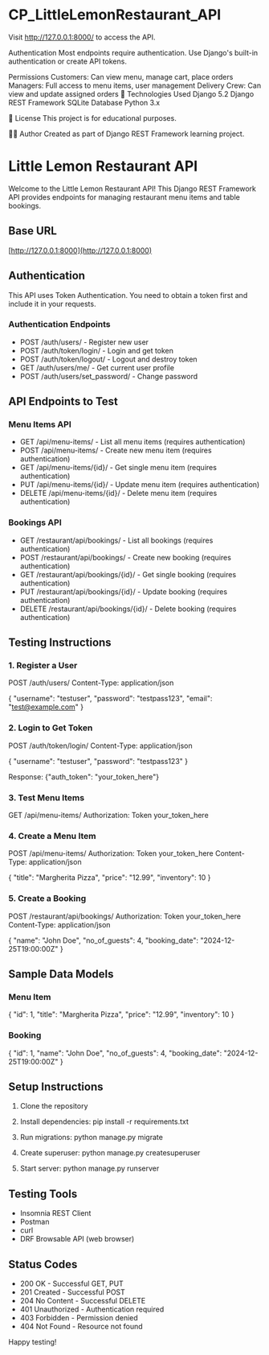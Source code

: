 # CP_LittleLemonRestaurant_API

Visit http://127.0.0.1:8000/ to access the API.

Authentication
Most endpoints require authentication. Use Django's built-in authentication or create API tokens.

Permissions
Customers: Can view menu, manage cart, place orders
Managers: Full access to menu items, user management
Delivery Crew: Can view and update assigned orders
🔧 Technologies Used
Django 5.2
Django REST Framework
SQLite Database
Python 3.x

📝 License
This project is for educational purposes.

👨‍💻 Author
Created as part of Django REST Framework learning project.


# Little Lemon Restaurant API

Welcome to the Little Lemon Restaurant API! This Django REST Framework API provides endpoints for managing restaurant menu items and table bookings.

## Base URL

[http://127.0.0.1:8000](http://127.0.0.1:8000)

## Authentication

This API uses Token Authentication. You need to obtain a token first and include it in your requests.

### Authentication Endpoints

- POST /auth/users/ - Register new user
- POST /auth/token/login/ - Login and get token
- POST /auth/token/logout/ - Logout and destroy token
- GET /auth/users/me/ - Get current user profile
- POST /auth/users/set_password/ - Change password

## API Endpoints to Test

### Menu Items API

- GET /api/menu-items/ - List all menu items (requires authentication)
- POST /api/menu-items/ - Create new menu item (requires authentication)
- GET /api/menu-items/{id}/ - Get single menu item (requires authentication)
- PUT /api/menu-items/{id}/ - Update menu item (requires authentication)
- DELETE /api/menu-items/{id}/ - Delete menu item (requires authentication)

### Bookings API

- GET /restaurant/api/bookings/ - List all bookings (requires authentication)
- POST /restaurant/api/bookings/ - Create new booking (requires authentication)
- GET /restaurant/api/bookings/{id}/ - Get single booking (requires authentication)
- PUT /restaurant/api/bookings/{id}/ - Update booking (requires authentication)
- DELETE /restaurant/api/bookings/{id}/ - Delete booking (requires authentication)

## Testing Instructions

### 1. Register a User

POST /auth/users/
Content-Type: application/json

{
    "username": "testuser",
    "password": "testpass123",
    "email": "[test@example.com](mailto:test@example.com)"
}

### 2. Login to Get Token

POST /auth/token/login/
Content-Type: application/json

{
    "username": "testuser",
    "password": "testpass123"
}

Response: {"auth_token": "your_token_here"}

### 3. Test Menu Items

GET /api/menu-items/
Authorization: Token your_token_here

### 4. Create a Menu Item

POST /api/menu-items/
Authorization: Token your_token_here
Content-Type: application/json

{
    "title": "Margherita Pizza",
    "price": "12.99",
    "inventory": 10
}

### 5. Create a Booking

POST /restaurant/api/bookings/
Authorization: Token your_token_here
Content-Type: application/json

{
    "name": "John Doe",
    "no_of_guests": 4,
    "booking_date": "2024-12-25T19:00:00Z"
}

## Sample Data Models

### Menu Item

{
    "id": 1,
    "title": "Margherita Pizza",
    "price": "12.99",
    "inventory": 10
}

### Booking

{
    "id": 1,
    "name": "John Doe",
    "no_of_guests": 4,
    "booking_date": "2024-12-25T19:00:00Z"
}

## Setup Instructions

1. Clone the repository

2. Install dependencies: pip install -r requirements.txt

3. Run migrations: python manage.py migrate

4. Create superuser: python manage.py createsuperuser

5. Start server: python manage.py runserver

## Testing Tools

- Insomnia REST Client
- Postman
- curl
- DRF Browsable API (web browser)

## Status Codes

- 200 OK - Successful GET, PUT
- 201 Created - Successful POST
- 204 No Content - Successful DELETE
- 401 Unauthorized - Authentication required
- 403 Forbidden - Permission denied
- 404 Not Found - Resource not found

Happy testing!
